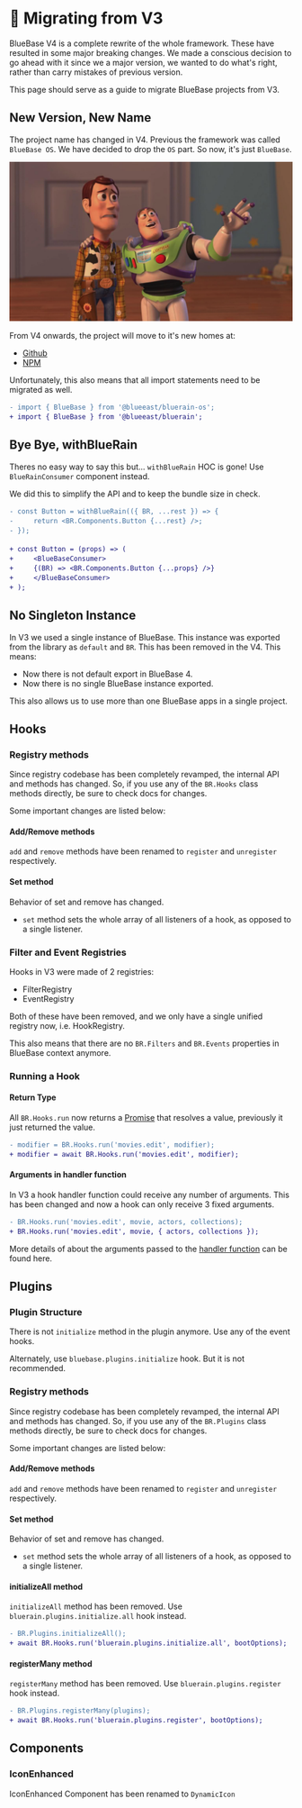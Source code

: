 # 🛂 Migrating from V3

BlueBase V4 is a complete rewrite of the whole framework. These have resulted in some major breaking changes. We made a conscious decision to go ahead with it since we a major version, we wanted to do what's right, rather than carry mistakes of previous version.

This page should serve as a guide to migrate BlueBase projects from V3.

## New Version, New Name

The project name has changed in V4. Previous the framework was called `BlueBase OS`. We have decided to drop the `OS` part. So now, it's just `BlueBase`.

![We&apos;re calling it... BlueBase](../.gitbook/assets/toy-story.png)

From V4 onwards, the project will move to it's new homes at:

* [Github](https://github.com/BlueBaseJS/core)
* [NPM](https://www.npmjs.com/package/@blueeast/bluerain)

Unfortunately, this also means that all import statements need to be migrated as well.

```diff
- import { BlueBase } from '@blueeast/bluerain-os';
+ import { BlueBase } from '@blueeast/bluerain';
```

## Bye Bye, withBlueRain

Theres no easy way to say this but... `withBlueRain` HOC is gone! Use `BlueRainConsumer` component instead.

We did this to simplify the API and to keep the bundle size in check.

```diff
- const Button = withBlueRain(({ BR, ...rest }) => {
-     return <BR.Components.Button {...rest} />;
- });

+ const Button = (props) => (
+     <BlueBaseConsumer>
+     {(BR) => <BR.Components.Button {...props} />}
+     </BlueBaseConsumer>
+ );
```

## No Singleton Instance

In V3 we used a single instance of BlueBase. This instance was exported from the library as `default` and `BR`. This has been removed in the V4. This means:

* Now there is not default export in BlueBase 4.
* Now there is no single BlueBase instance exported.

This also allows us to use more than one BlueBase apps in a single project.

## Hooks

### Registry methods

Since registry codebase has been completely revamped, the internal API and methods has changed. So, if you use any of the `BR.Hooks` class methods directly, be sure to check docs for changes.

Some important changes are listed below:

#### Add/Remove methods

`add` and `remove` methods have been renamed to `register` and `unregister` respectively.

#### Set method

Behavior of set and remove has changed.

* `set` method sets the whole array of all listeners of a hook, as opposed to a single listener.

### Filter and Event Registries

Hooks in V3 were made of 2 registries:

* FilterRegistry
* EventRegistry

Both of these have been removed, and we only have a single unified registry now, i.e. HookRegistry.

This also means that there are no `BR.Filters` and `BR.Events` properties in BlueBase context anymore.

### Running a Hook

#### Return Type

All `BR.Hooks.run` now returns a [Promise](https://developer.mozilla.org/en-US/docs/Web/JavaScript/Reference/Global_Objects/Promise) that resolves a value, previously it just returned the value.

```diff
- modifier = BR.Hooks.run('movies.edit', modifier);
+ modifier = await BR.Hooks.run('movies.edit', modifier);
```

#### Arguments in handler function

In V3 a hook handler function could receive any number of arguments. This has been changed and now a hook can only receive 3 fixed arguments.

```diff
- BR.Hooks.run('movies.edit', movie, actors, collections);
+ BR.Hooks.run('movies.edit', movie, { actors, collections });
```

More details of about the arguments passed to the [handler function](../key-concepts/hooks.md#handler-function) can be found here.

## Plugins

### Plugin Structure

There is not `initialize` method in the plugin anymore. Use any of the event hooks.

Alternately, use `bluebase.plugins.initialize` hook. But it is not recommended.

### Registry methods

Since registry codebase has been completely revamped, the internal API and methods has changed. So, if you use any of the `BR.Plugins` class methods directly, be sure to check docs for changes.

Some important changes are listed below:

#### Add/Remove methods

`add` and `remove` methods have been renamed to `register` and `unregister` respectively.

#### Set method

Behavior of set and remove has changed.

* `set` method sets the whole array of all listeners of a hook, as opposed to a single listener.

#### initializeAll method

`initializeAll` method has been removed. Use `bluerain.plugins.initialize.all` hook instead.

```diff
- BR.Plugins.initializeAll();
+ await BR.Hooks.run('bluerain.plugins.initialize.all', bootOptions);
```

#### registerMany method

`registerMany` method has been removed. Use `bluerain.plugins.register` hook instead.

```diff
- BR.Plugins.registerMany(plugins);
+ await BR.Hooks.run('bluerain.plugins.register', bootOptions);
```

## Components

### IconEnhanced

IconEnhanced Component has been renamed to `DynamicIcon`

